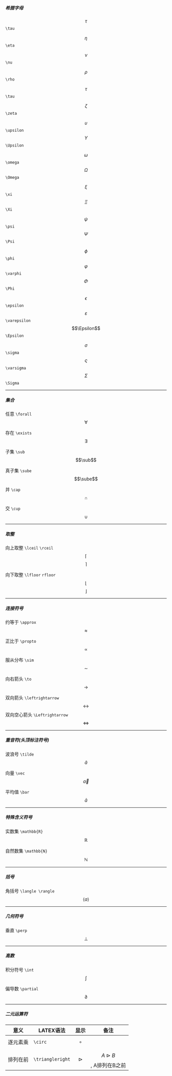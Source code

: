 ##### 希腊字母

$$\tau$$			`\tau`

$$\eta$$			`\eta`

$$\nu$$			`\nu`

$$\rho$$			`\rho`

$$\tau$$			`\tau`

$$\zeta$$			`\zeta`

$$\upsilon$$			`\upsilon`			$$\Upsilon$$			`\Upsilon`

$$\omega$$			`\omega`				$$\Omega$$			`\Omega`

$$\xi$$			`\xi`				$$\Xi$$			`\Xi`

$$\psi$$			`\psi`				$$\Psi$$			`\Psi`

$$\phi$$			`\phi`				$$\varphi$$			`\varphi`			$$\Phi$$				`\Phi`

$$\epsilon$$			`\epsilon`			$$\varepsilon$$			`\varepsilon`		$$\Epsilon$$				`\Epsilon`

$$\sigma$$			`\sigma`				$$\varsigma$$			`\varsigma`			$$\Sigma$$				`\Sigma`

---

##### 集合

任意		`\forall`			$$\forall$$

存在		`\exists`			$$\exists$$

子集		`\sub`				$$\sub$$

真子集		`\sube`				$$\sube$$

并			`\cap`				$$\cap$$

交			`\cup`				$$\cup$$

---

##### 取整

向上取整		`\lceil` `\rceil`		$$\lceil$$ $$\rceil$$

向下取整		`\lfloor` `rfloor`	$$\lfloor$$ $$\rfloor$$

---

##### 连接符号

约等于		`\approx`			$$\approx$$

正比于		`\propto`			$$\propto$$

服从分布		`\sim`				$$\sim$$

向右箭头		`\to`				$$\to$$

双向箭头		`\leftrightarrow`	$$\leftrightarrow$$		双向空心箭头		`\Leftrightarrow`	$$\Leftrightarrow$$

---

##### 重音符(头顶标注符号)

波浪号		`\tilde`				$$\tilde{a}$$

向量		`\vec`				$$\vec{a}$$

平均值		`\bar`				$$\bar{a}$$

---

##### 特殊含义符号

实数集		`\mathbb{R}`			$$\mathbb{R}$$

自然数集		`\mathbb{N}`			$$\mathbb{N}$$

---

##### 括号

角括号		`\langle \rangle`	$$\langle a \rangle$$

---

##### 几何符号

垂直		`\perp`				$$\perp$$

---

##### 高数

积分符号		`\int`				$$\int$$

偏导数		`\partial`			$$\partial$$

---

##### 二元运算符

意义| LATEX语法 | 显示 | 备注
--|--|--|--
逐元素乘 | `\circ` | $$\circ$$
排列在前 | `\triangleright` | $$\triangleright$$ | $$A \triangleright B$$, A排列在B之前
